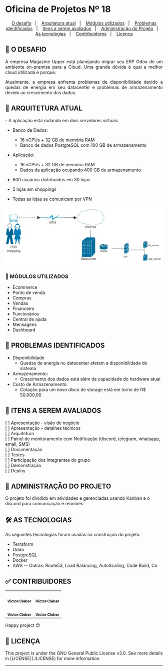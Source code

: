 # Oficina de Projetos Nº 18

<p align="center">
  <a href="#Desafio">O desafio</a>&nbsp;&nbsp;&nbsp;|&nbsp;&nbsp;&nbsp;
  <a href="#ArquiteturaAtual">Arquitetura atual</a>&nbsp;&nbsp;&nbsp;|&nbsp;&nbsp;&nbsp;
  <a href="#ModulosUtilizados">Módulos utilizados</a>&nbsp;&nbsp;&nbsp;|&nbsp;&nbsp;&nbsp;
  <a href="#ProblemasIdentificados">Problemas identificados</a>&nbsp;&nbsp;&nbsp;|&nbsp;&nbsp;&nbsp;
  <a href="#ItensASeremAvaliados">Itens a serem avaliados</a>&nbsp;&nbsp;&nbsp;|&nbsp;&nbsp;&nbsp;
  <a href="#AdministracaoDoProjeto">Administração do Projeto</a>&nbsp;&nbsp;&nbsp;|&nbsp;&nbsp;&nbsp;
  <a href="#AsTecnologias">As tecnologias</a>&nbsp;&nbsp;&nbsp;|&nbsp;&nbsp;&nbsp;
  <a href="#Contribuidores">Contribuidores</a>&nbsp;&nbsp;&nbsp;|&nbsp;&nbsp;&nbsp;
  <a href="#memo-licenca">Licenca</a>
</p>


## 🚀 O DESAFIO

<p align="justify">A empresa Magazine Upper está planejando migrar seu ERP Odoo de um ambiente on-premise para a Cloud. Uma grande dúvida é qual a melhor cloud utilizada e porque.</p>
<p align="justify">Atualmente, a empresa enfrenta problemas de disponibilidade devido a quedas de energia em seu datacenter e problemas de armazenamento devido ao crescimento dos dados.</p>

## 🎲 ARQUITETURA ATUAL
<p align="justify">- A aplicação está rodando em dois servidores virtuais</p>

- Banco de Dados:
  - 16 vCPUs + 32 GB de memória RAM
  - Banco de dados PostgreSQL com 100 GB de armazenamento

- Aplicação:
  - 16 vCPUs + 32 GB de memória RAM
  - Dados da aplicação ocupando 400 GB de armazenamento

- 600 usuários distribuídos em 30 lojas
- 5 lojas em shoppings
- Todas as lojas se comunicam por VPN


![plot](./diagrams/actual_architecture.JPG)

### 🎲 MÓDULOS UTILIZADOS
- Ecommerce
- Ponto de venda
- Compras
- Vendas
- Financeiro
- Funcionários
- Central de ajuda
- Mensagens
- Dashboard

## 🎲 PROBLEMAS IDENTIFICADOS
- Disponibilidade
  - Quedas de energia no datacenter afetam a disponibilidade
do sistema
- Armazenamento:
  - Crescimento dos dados está além da capacidade do hardware atual
- Custo de Armazenamento:
  - Cotação para um novo disco de storage está em torno de R$ 50.000,00


## 📝 ITENS A SEREM AVALIADOS
[ ] Apresentação - visão de negócio</br>
[ ] Apresentação - detalhes técnicos</br>
[ ] Arquitetura</br>
[ ] Painel de monitoramento com Notificação (discord, telegram, whatsapp, email, SMS)</br>
[ ] Documentação</br>
[ ] Testes</br>
[ ] Participação dos integrantes do grupo</br>
[ ] Demonstração</br>
[ ] Deploy</br>

## 📝 ADMINISTRAÇÃO DO PROJETO
O projeto foi dividido em atividades e gerenciadas usando Kanban e o discord para comunicação e reuniões

## 🛠 AS TECNOLOGIAS
As seguintes tecnologias foram usadas na construção do projeto:
- Terraform
- Oddo
- PostgreSQL
- Docker
- AWS
  -- Outras: Route53, Load Balancing, AutoScaling, Code Build, Co

## ✅ CONTRIBUIDORES

<table>
  <tr>
    <td align="center"><a href="https://www.linkedin.com/in/victor-cleber/?locale=en_US"><img style="border-radius: 50%;" src="https://avatars.githubusercontent.com/u/13708226?v=4" width="100px;" alt=""/><br /><sub><b>Victor Cleber</b></sub></a><br /></td>
    <td align="center"><a href="https://www.linkedin.com/in/victor-cleber/?locale=en_US"><img style="border-radius: 50%;" src="https://avatars.githubusercontent.com/u/13708226?v=4" width="100px;" alt=""/><br /><sub><b>Victor Cleber</b></sub></a><br /></td>

  </tr>
  <tr>
     <td align="center"><a href="https://www.linkedin.com/in/victor-cleber/?locale=en_US"><img style="border-radius: 50%;" src="https://avatars.githubusercontent.com/u/13708226?v=4" width="100px;" alt=""/><br /><sub><b>Victor Cleber</b></sub></a><br /></td>
      <td align="center"><a href="https://www.linkedin.com/in/victor-cleber/?locale=en_US"><img style="border-radius: 50%;" src="https://avatars.githubusercontent.com/u/13708226?v=4" width="100px;" alt=""/><br /><sub><b>Victor Cleber</b></sub></a><br /></td>
  </tr>
</table>

Happy project 😊

##  🔗 LICENÇA

 <p align="justify">This project is under the GNU General Public License v3.0. See more details in [LICENSE](./LICENSE) for more information.</p>

---